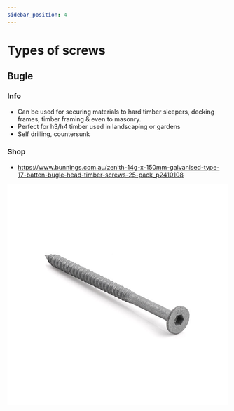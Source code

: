 ```yaml
---
sidebar_position: 4
---
```


# Types of screws




## Bugle 

### Info
* Can be used for securing materials to hard timber sleepers, decking frames, timber framing & even to masonry. 
* Perfect for h3/h4 timber used in landscaping or gardens
* Self drilling, countersunk

### Shop
* https://www.bunnings.com.au/zenith-14g-x-150mm-galvanised-type-17-batten-bugle-head-timber-screws-25-pack_p2410108

![screw-bugle](../static/img/screw-bugle.jpg)
